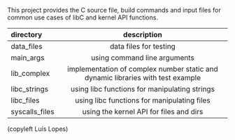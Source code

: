 This project provides the C source file, build commands and input files
for common use cases of libC and kernel API functions.

| directory      | description |
| :------------- | :-----------------------------------------------------------------------------: | 
| data_files     | data files for testing |
| main_args      | using command line arguments |
| lib_complex    | implementation of complex number static and dynamic libraries with test example |
| libc_strings   | using libc functions for manipulating strings |
| libc_files     | using libc functions for manipulating files |
| syscalls_files | using the kernel API for files and dirs |

(copyleft Luís Lopes)
